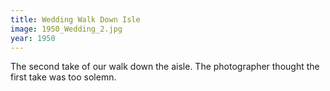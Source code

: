 ```yaml
---
title: Wedding Walk Down Isle
image: 1950_Wedding_2.jpg
year: 1950
---
```


The second take of our walk down the aisle. The photographer thought the first take was too solemn.